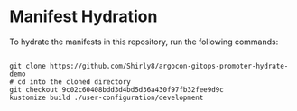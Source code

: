 
# Manifest Hydration

To hydrate the manifests in this repository, run the following commands:

```shell

git clone https://github.com/Shirly8/argocon-gitops-promoter-hydrate-demo
# cd into the cloned directory
git checkout 9c02c60408bdd3d4bd5d36a430f97fb32fee9d9c
kustomize build ./user-configuration/development
```